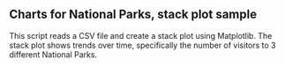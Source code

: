 ## Charts for National Parks, stack plot sample

This script reads a CSV file and create a stack plot using Matplotlib.  The stack plot shows trends over time, specifically the number of visitors to 3 different National Parks.  